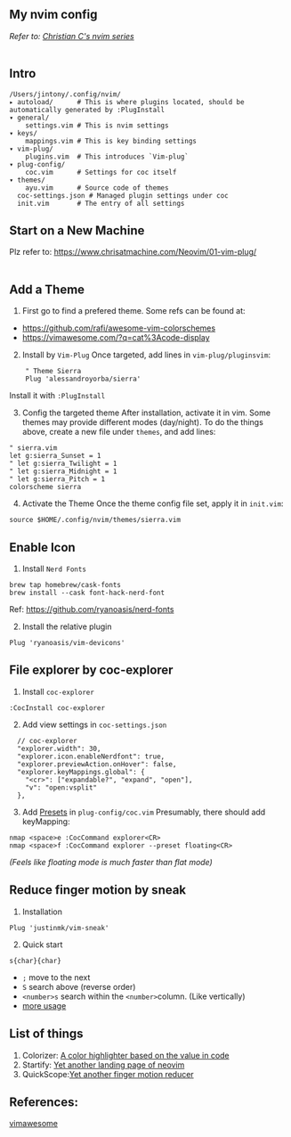 ## My nvim config

*Refer to: [Christian C's nvim series](https://www.chrisatmachine.com/neovim)*<br /><br />

## Intro
```
/Users/jintony/.config/nvim/
▸ autoload/      # This is where plugins located, should be automatically generated by :PlugInstall
▾ general/
    settings.vim # This is nvim settings
▾ keys/
    mappings.vim # This is key binding settings
▾ vim-plug/
    plugins.vim  # This introduces `Vim-plug`
▾ plug-config/
    coc.vim      # Settings for coc itself
▾ themes/
    ayu.vim      # Source code of themes
  coc-settings.json # Managed plugin settings under coc
  init.vim       # The entry of all settings
```

## Start on a New Machine
Plz refer to: https://www.chrisatmachine.com/Neovim/01-vim-plug/
<br />
<br />


## Add a Theme
1. First go to find a prefered theme. Some refs can be found at:
- https://github.com/rafi/awesome-vim-colorschemes
- https://vimawesome.com/?q=cat%3Acode-display

2. Install by `Vim-Plug`
Once targeted, add lines in `vim-plug/pluginsvim`:
```vim
    " Theme Sierra
    Plug 'alessandroyorba/sierra'
```
Install it with `:PlugInstall`

3. Config the targeted theme
After installation, activate it in vim.
Some themes may provide different modes (day/night).
To do the things above, create a new file under `themes`, and add lines:
```vim
" sierra.vim
let g:sierra_Sunset = 1
" let g:sierra_Twilight = 1
" let g:sierra_Midnight = 1
" let g:sierra_Pitch = 1
colorscheme sierra
```

4. Activate the Theme
Once the theme config file set, apply it in `init.vim`:
```vim
source $HOME/.config/nvim/themes/sierra.vim
```

## Enable Icon
1. Install `Nerd Fonts`
```
brew tap homebrew/cask-fonts
brew install --cask font-hack-nerd-font
```

Ref: https://github.com/ryanoasis/nerd-fonts

2. Install the relative plugin
```
Plug 'ryanoasis/vim-devicons'
```

## File explorer by coc-explorer
1. Install `coc-explorer`
```
:CocInstall coc-explorer
```
2. Add view settings in `coc-settings.json`
```
  // coc-explorer
  "explorer.width": 30,
  "explorer.icon.enableNerdfont": true,
  "explorer.previewAction.onHover": false,
  "explorer.keyMappings.global": {
    "<cr>": ["expandable?", "expand", "open"],
    "v": "open:vsplit"
  },

```
3. Add [Presets](https://github.com/weirongxu/coc-explorer#presets) in `plug-config/coc.vim`
Presumably, there should add keyMapping:
```
nmap <space>e :CocCommand explorer<CR>
nmap <space>f :CocCommand explorer --preset floating<CR>
```
*(Feels like floating mode is much faster than flat mode)*
<br />

## Reduce finger motion by sneak
1. Installation
```
Plug 'justinmk/vim-sneak'
```
2. Quick start
```
s{char}{char}
```
- `;` move to the next
- `S` search above (reverse order)
- `<number>s` search within the `<number>`column. (Like vertically)
- [more usage](https://github.com/justinmk/vim-sneak#usage)

## List of things
1. Colorizer: [A color highlighter based on the value in code](https://www.youtube.com/watch?v=Rg5ccrQ7jbc&list=PLhoH5vyxr6QqPtKMp03pcJd_Vg8FZ0rtg&index=13&ab_channel=chris%40machine)
2. Startify: [Yet another landing page of neovim](https://www.youtube.com/watch?v=9IcXJvoPHCY&list=PLhoH5vyxr6QqPtKMp03pcJd_Vg8FZ0rtg&index=14&ab_channel=chris%40machine)
3. QuickScope:[Yet another finger motion reducer](https://www.youtube.com/watch?v=EsGSwNySNMU&list=PLhoH5vyxr6QqPtKMp03pcJd_Vg8FZ0rtg&index=15)

## References:
[vimawesome](https://vimawesome.com/)
